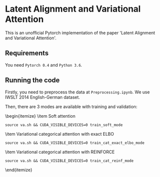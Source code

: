 # Latent Alignment and Variational Attention

This is an unofficial Pytorch implementation of the paper 'Latent Alignment and Variational Attention'. 

## Requirements

You need ```Pytorch 0.4``` and ```Python 3.6```.

## Running the code 

Firstly, you need to preprocess the data at ```Preprocessing.ipynb```. We use IWSLT 2014 English-German dataset. 

Then, there are 3 modes are available with training and validation: 

\begin{itemize}
\item Soft attention 
```
source va.sh && CUDA_VISIBLE_DEVICES=0 train_soft_mode
 ```

\item Variational categorical attention with exact ELBO
```
source va.sh && CUDA_VISIBLE_DEVICES=0 train_cat_exact_elbo_mode
 ```

\item Variational categorical attention with REINFORCE

```
source va.sh && CUDA_VISIBLE_DEVICES=0 train_cat_reinf_mode
 ```


\end{itemize}